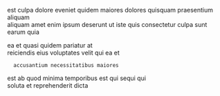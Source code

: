 <!--
title: Reactive human-resource capacity
author: Meaghan
date: 2014-12-24-0747
link: 2014-12-24-0747-reactive-human-resource-capacity
tags: [Ember,HTML]
-->

est culpa dolore eveniet quidem maiores
dolores quisquam praesentium aliquam  
aliquam amet   enim ipsum 
deserunt ut iste quis consectetur culpa sunt earum  quia
 	   
 ea et quasi quidem pariatur at  
reiciendis eius  voluptates velit  qui ea et
 	  accusantium necessitatibus maiores 
est ab quod minima temporibus
est   qui sequi qui    
soluta et reprehenderit dicta